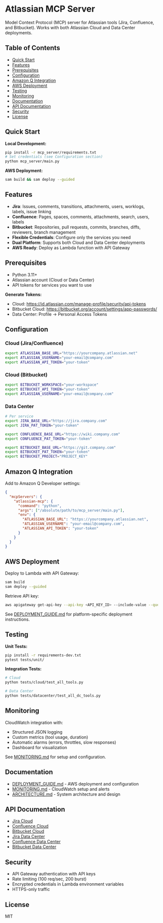 # Atlassian MCP Server

Model Context Protocol (MCP) server for Atlassian tools (Jira, Confluence, and Bitbucket). Works with both Atlassian Cloud and Data Center deployments.

## Table of Contents

- [Quick Start](#quick-start)
- [Features](#features)
- [Prerequisites](#prerequisites)
- [Configuration](#configuration)
- [Amazon Q Integration](#amazon-q-integration)
- [AWS Deployment](#aws-deployment)
- [Testing](#testing)
- [Monitoring](#monitoring)
- [Documentation](#documentation)
- [API Documentation](#api-documentation)
- [Security](#security)
- [License](#license)

## Quick Start

**Local Development:**
```bash
pip install -r mcp_server/requirements.txt
# Set credentials (see Configuration section)
python mcp_server/main.py
```

**AWS Deployment:**
```bash
sam build && sam deploy --guided
```

## Features

- **Jira**: Issues, comments, transitions, attachments, users, worklogs, labels, issue linking
- **Confluence**: Pages, spaces, comments, attachments, search, users, labels
- **Bitbucket**: Repositories, pull requests, commits, branches, diffs, reviewers, branch management
- **Flexible Credentials**: Configure only the services you need
- **Dual Platform**: Supports both Cloud and Data Center deployments
- **AWS Ready**: Deploy as Lambda function with API Gateway

## Prerequisites

- Python 3.11+
- Atlassian account (Cloud or Data Center)
- API tokens for services you want to use

**Generate Tokens:**
- Cloud: https://id.atlassian.com/manage-profile/security/api-tokens
- Bitbucket Cloud: https://bitbucket.org/account/settings/app-passwords/
- Data Center: Profile → Personal Access Tokens

## Configuration

### Cloud (Jira/Confluence)
```bash
export ATLASSIAN_BASE_URL="https://yourcompany.atlassian.net"
export ATLASSIAN_USERNAME="your-email@company.com"
export ATLASSIAN_API_TOKEN="your-token"
```

### Cloud (Bitbucket)
```bash
export BITBUCKET_WORKSPACE="your-workspace"
export BITBUCKET_API_TOKEN="your-token"
export ATLASSIAN_USERNAME="your-email@company.com"
```

### Data Center
```bash
# Per service
export JIRA_BASE_URL="https://jira.company.com"
export JIRA_PAT_TOKEN="your-token"

export CONFLUENCE_BASE_URL="https://wiki.company.com"
export CONFLUENCE_PAT_TOKEN="your-token"

export BITBUCKET_BASE_URL="https://git.company.com"
export BITBUCKET_PAT_TOKEN="your-token"
export BITBUCKET_PROJECT="PROJECT_KEY"
```

## Amazon Q Integration

Add to Amazon Q Developer settings:

```json
{
  "mcpServers": {
    "atlassian-mcp": {
      "command": "python",
      "args": ["/absolute/path/to/mcp_server/main.py"],
      "env": {
        "ATLASSIAN_BASE_URL": "https://yourcompany.atlassian.net",
        "ATLASSIAN_USERNAME": "your-email@company.com",
        "ATLASSIAN_API_TOKEN": "your-token"
      }
    }
  }
}
```

## AWS Deployment

Deploy to Lambda with API Gateway:

```bash
sam build
sam deploy --guided
```

Retrieve API key:
```bash
aws apigateway get-api-key --api-key <API_KEY_ID> --include-value --query "value" --output text
```

See [DEPLOYMENT_GUIDE.md](DEPLOYMENT_GUIDE.md) for platform-specific deployment instructions.

## Testing

**Unit Tests:**
```bash
pip install -r requirements-dev.txt
pytest tests/unit/
```

**Integration Tests:**
```bash
# Cloud
python tests/cloud/test_all_tools.py

# Data Center
python tests/datacenter/test_all_dc_tools.py
```

## Monitoring

CloudWatch integration with:
- Structured JSON logging
- Custom metrics (tool usage, duration)
- Automatic alarms (errors, throttles, slow responses)
- Dashboard for visualization

See [MONITORING.md](MONITORING.md) for setup and configuration.

## Documentation

- [DEPLOYMENT_GUIDE.md](DEPLOYMENT_GUIDE.md) - AWS deployment and configuration
- [MONITORING.md](MONITORING.md) - CloudWatch setup and alerts
- [ARCHITECTURE.md](ARCHITECTURE.md) - System architecture and design

## API Documentation

- [Jira Cloud](https://developer.atlassian.com/cloud/jira/platform/rest/v2/)
- [Confluence Cloud](https://developer.atlassian.com/cloud/confluence/rest/v2/)
- [Bitbucket Cloud](https://developer.atlassian.com/cloud/bitbucket/rest/)
- [Jira Data Center](https://docs.atlassian.com/software/jira/docs/api/REST/latest/)
- [Confluence Data Center](https://docs.atlassian.com/confluence/REST/latest/)
- [Bitbucket Data Center](https://docs.atlassian.com/bitbucket-server/rest/latest/)

## Security

- API Gateway authentication with API keys
- Rate limiting (100 req/sec, 200 burst)
- Encrypted credentials in Lambda environment variables
- HTTPS-only traffic

## License

MIT

